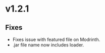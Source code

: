 # v1.2.1

## Fixes

- Fixes issue with featured file on Modrinth.
- .jar file name now includes loader.
